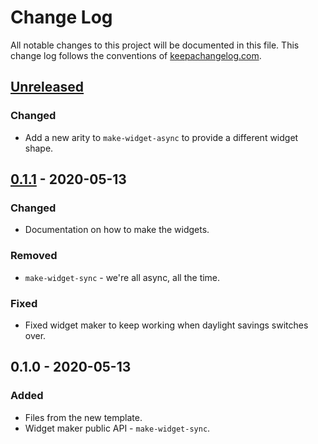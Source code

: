 # Change Log
All notable changes to this project will be documented in this file. This change log follows the conventions of [keepachangelog.com](http://keepachangelog.com/).

## [Unreleased]
### Changed
- Add a new arity to `make-widget-async` to provide a different widget shape.

## [0.1.1] - 2020-05-13
### Changed
- Documentation on how to make the widgets.

### Removed
- `make-widget-sync` - we're all async, all the time.

### Fixed
- Fixed widget maker to keep working when daylight savings switches over.

## 0.1.0 - 2020-05-13
### Added
- Files from the new template.
- Widget maker public API - `make-widget-sync`.

[Unreleased]: https://github.com/your-name/exercises/compare/0.1.1...HEAD
[0.1.1]: https://github.com/your-name/exercises/compare/0.1.0...0.1.1
